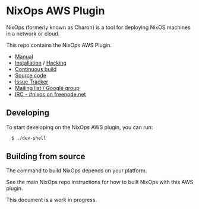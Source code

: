 # NixOps AWS Plugin

NixOps (formerly known as Charon) is a tool for deploying NixOS
machines in a network or cloud.

This repo contains the NixOps AWS Plugin.

* [Manual](https://nixos.org/nixops/manual/)
* [Installation](https://nixos.org/nixops/manual/#chap-installation) / [Hacking](https://nixos.org/nixops/manual/#chap-hacking)
* [Continuous build](http://hydra.nixos.org/jobset/nixops/master#tabs-jobs)
* [Source code](https://github.com/NixOS/nixops)
* [Issue Tracker](https://github.com/NixOS/nixops/issues)
* [Mailing list / Google group](https://groups.google.com/forum/#!forum/nixops-users)
* [IRC - #nixos on freenode.net](irc://irc.freenode.net/#nixos)

## Developing

To start developing on the NixOps AWS plugin, you can run:

```bash
  $ ./dev-shell
```

## Building from source

The command to build NixOps depends on your platform.

See the main NixOps repo instructions for how to built NixOps
with this AWS plugin.

This document is a work in progress.
